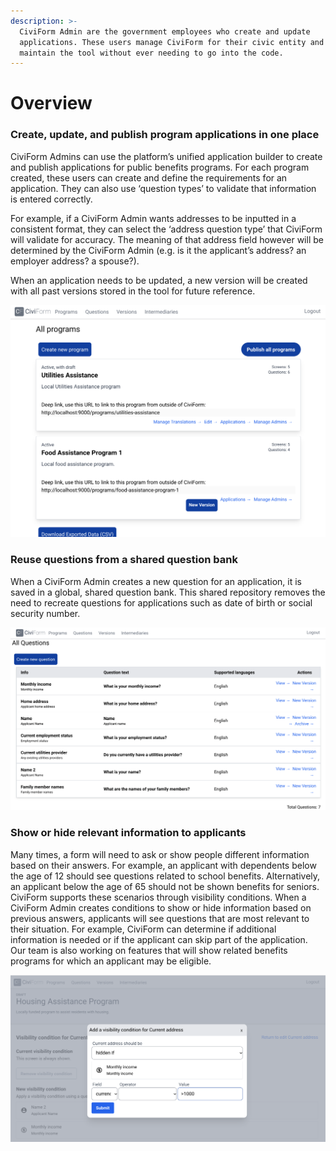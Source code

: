 ```yaml
---
description: >-
  CiviForm Admin are the government employees who create and update
  applications. These users manage CiviForm for their civic entity and can
  maintain the tool without ever needing to go into the code.
---
```


# Overview

### Create, update, and publish program applications in one place&#x20;

CiviForm Admins can use the platform’s unified application builder to create and publish applications for public benefits programs. For each program created, these users can create and define the requirements for an application. They can also use ‘question types’ to validate that information is entered correctly.

For example, if a CiviForm Admin wants addresses to be inputted in a consistent format, they can select the ‘address question type’ that CiviForm will validate for accuracy. The meaning of that address field however will be determined by the CiviForm Admin (e.g. is it the applicant’s address? an employer address? a spouse?).

When an application needs to be updated, a new version will be created with all past versions stored in the tool for future reference.&#x20;

![Create, edit, publish, and manage benefits applications with the unified application builder.](<../.gitbook/assets/Unified Application builder (1).png>)

### Reuse questions from a shared question bank&#x20;

When a CiviForm Admin creates a new question for an application, it is saved in a global, shared question bank. This shared repository removes the need to recreate questions for applications such as date of birth or social security number.

![Questions are stored in a shared question bank and can be added to any future or existing application.](<../.gitbook/assets/Question bank (1).png>)

### Show or hide relevant information to applicants&#x20;

Many times, a form will need to ask or show people different information based on their answers. For example, an applicant with dependents below the age of 12 should see questions related to school benefits. Alternatively, an applicant below the age of 65 should not be shown benefits for seniors. CiviForm supports these scenarios through visibility conditions. When a CiviForm Admin creates conditions to show or hide information based on previous answers, applicants will see questions that are most relevant to their situation. For example, CiviForm can determine if additional information is needed or if the applicant can skip part of the application. Our team is also working on features that will show related benefits programs for which an applicant may be eligible.

![Set up visibility conditions to show or hide relevant questions to applicants. In this example, we want to hide this question if the resident’s income is less than $1,000.](<../.gitbook/assets/Show or hide a question.png>)

